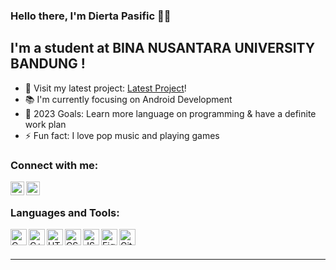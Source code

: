 ### Hello there, I'm Dierta Pasific 🙋‍♂️

## I'm a student at BINA NUSANTARA UNIVERSITY BANDUNG !

- 🚧 Visit my latest project: [Latest Project][FirstProject]!
- 📚 I'm currently focusing on Android Development 
- 🏁 2023 Goals: Learn more language on programming & have a definite work plan
- ⚡ Fun fact: I love pop music and playing games

### Connect with me:

[<img align="left" alt="codeSTACKr | LinkedIn" width="22px" src="https://github.com/diertapasific/profile/blob/main/linkedin-logo-png-2026.png" />][Linkedin]
[<img align="left" alt="codeSTACKr | Instagram" width="22px" src="https://github.com/diertapasific/profile/blob/main/600px-Instagram_icon.png" />][instagram]

<br />

### Languages and Tools:

[<img align="left" alt="C" width="26px" src="https://github.com/diertapasific/profile/blob/main/5a36954d40bea2.0735336615135266052652.png" />][Cwiki]
[<img align="left" alt="C++" width="26px" src="https://github.com/diertapasific/profile/blob/main/png-clipart-c-logo-the-c-programming-language-computer-icons-computer-programming-source-code-programming-miscellaneous-template-removebg-preview%20(1).png" />][CPP]
[<img align="left" alt="HTML" width="26px" src="https://github.com/diertapasific/profile/blob/main/1024px-HTML5_Badge.svg.png" />][HTML]
[<img align="left" alt="CSS" width="26px" src="https://github.com/diertapasific/profile/blob/main/png-transparent-css3-cascading-style-sheets-logo-html-beautify-blue-angle-text-thumbnail-removebg-preview.png" />][CSS]
[<img align="left" alt="JS" width="26px" src="https://github.com/diertapasific/profile/blob/main/javascript-programmer-node-js-web-application-vector-markup-language-removebg-preview.png" />][JS]
[<img align="left" alt="Figma" width="26px" src="https://github.com/diertapasific/profile/blob/main/figma2.png" />][FG]
[<img align="left" alt="GitHub" width="26px" src="https://github.com/diertapasific/profile/blob/main/pngaaa.com-94898.png" />][GH]
<br />
<br />

---


[FG]:https://www.figma.com
[JS]:https://en.wikipedia.org/wiki/JavaScript
[HTML]:https://en.wikipedia.org/wiki/HTML
[CSS]:https://en.wikipedia.org/wiki/CSS
[Cwiki]: https://en.wikipedia.org/wiki/C_(programming_language)
[CPP]:https://en.wikipedia.org/wiki/C%2B%2B
[GH]:https://en.wikipedia.org/wiki/GitHub
[instagram]: https://www.instagram.com/diertapasific/
[Linkedin]: https://www.linkedin.com/in/dierta-pasific-a033651b5/
[FirstProject]: https://github.com/diertapasific/games_compilation
